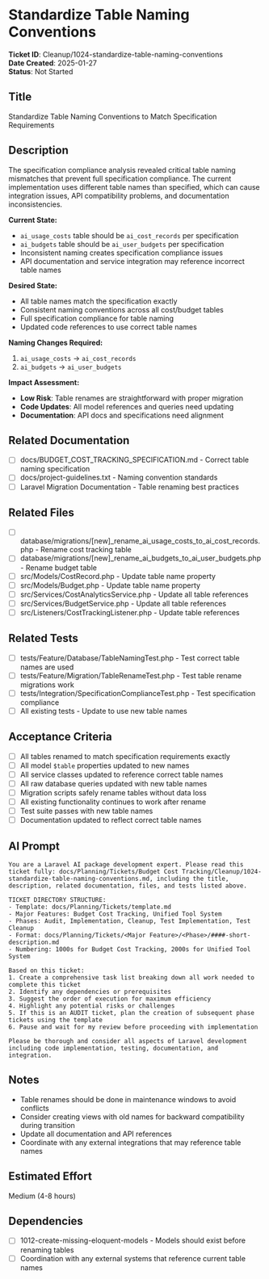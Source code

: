 # Standardize Table Naming Conventions

**Ticket ID**: Cleanup/1024-standardize-table-naming-conventions  
**Date Created**: 2025-01-27  
**Status**: Not Started  

## Title
Standardize Table Naming Conventions to Match Specification Requirements

## Description
The specification compliance analysis revealed critical table naming mismatches that prevent full specification compliance. The current implementation uses different table names than specified, which can cause integration issues, API compatibility problems, and documentation inconsistencies.

**Current State:**
- `ai_usage_costs` table should be `ai_cost_records` per specification
- `ai_budgets` table should be `ai_user_budgets` per specification
- Inconsistent naming creates specification compliance issues
- API documentation and service integration may reference incorrect table names

**Desired State:**
- All table names match the specification exactly
- Consistent naming conventions across all cost/budget tables
- Full specification compliance for table naming
- Updated code references to use correct table names

**Naming Changes Required:**
1. `ai_usage_costs` → `ai_cost_records`
2. `ai_budgets` → `ai_user_budgets`

**Impact Assessment:**
- **Low Risk**: Table renames are straightforward with proper migration
- **Code Updates**: All model references and queries need updating
- **Documentation**: API docs and specifications need alignment

## Related Documentation
- [ ] docs/BUDGET_COST_TRACKING_SPECIFICATION.md - Correct table naming specification
- [ ] docs/project-guidelines.txt - Naming convention standards
- [ ] Laravel Migration Documentation - Table renaming best practices

## Related Files
- [ ] database/migrations/[new]_rename_ai_usage_costs_to_ai_cost_records.php - Rename cost tracking table
- [ ] database/migrations/[new]_rename_ai_budgets_to_ai_user_budgets.php - Rename budget table
- [ ] src/Models/CostRecord.php - Update table name property
- [ ] src/Models/Budget.php - Update table name property
- [ ] src/Services/CostAnalyticsService.php - Update all table references
- [ ] src/Services/BudgetService.php - Update all table references
- [ ] src/Listeners/CostTrackingListener.php - Update table references

## Related Tests
- [ ] tests/Feature/Database/TableNamingTest.php - Test correct table names are used
- [ ] tests/Feature/Migration/TableRenameTest.php - Test table rename migrations work
- [ ] tests/Integration/SpecificationComplianceTest.php - Test specification compliance
- [ ] All existing tests - Update to use new table names

## Acceptance Criteria
- [ ] All tables renamed to match specification requirements exactly
- [ ] All model `$table` properties updated to new names
- [ ] All service classes updated to reference correct table names
- [ ] All raw database queries updated with new table names
- [ ] Migration scripts safely rename tables without data loss
- [ ] All existing functionality continues to work after rename
- [ ] Test suite passes with new table names
- [ ] Documentation updated to reflect correct table names

## AI Prompt
```
You are a Laravel AI package development expert. Please read this ticket fully: docs/Planning/Tickets/Budget Cost Tracking/Cleanup/1024-standardize-table-naming-conventions.md, including the title, description, related documentation, files, and tests listed above.

TICKET DIRECTORY STRUCTURE:
- Template: docs/Planning/Tickets/template.md
- Major Features: Budget Cost Tracking, Unified Tool System
- Phases: Audit, Implementation, Cleanup, Test Implementation, Test Cleanup
- Format: docs/Planning/Tickets/<Major Feature>/<Phase>/####-short-description.md
- Numbering: 1000s for Budget Cost Tracking, 2000s for Unified Tool System

Based on this ticket:
1. Create a comprehensive task list breaking down all work needed to complete this ticket
2. Identify any dependencies or prerequisites
3. Suggest the order of execution for maximum efficiency
4. Highlight any potential risks or challenges
5. If this is an AUDIT ticket, plan the creation of subsequent phase tickets using the template
6. Pause and wait for my review before proceeding with implementation

Please be thorough and consider all aspects of Laravel development including code implementation, testing, documentation, and integration.
```

## Notes
- Table renames should be done in maintenance windows to avoid conflicts
- Consider creating views with old names for backward compatibility during transition
- Update all documentation and API references
- Coordinate with any external integrations that may reference table names

## Estimated Effort
Medium (4-8 hours)

## Dependencies
- [ ] 1012-create-missing-eloquent-models - Models should exist before renaming tables
- [ ] Coordination with any external systems that reference current table names
